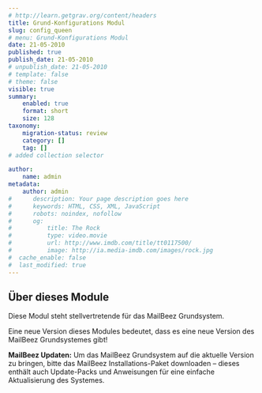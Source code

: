 ```yaml
---
# http://learn.getgrav.org/content/headers
title: Grund-Konfigurations Modul
slug: config_queen
# menu: Grund-Konfigurations Modul
date: 21-05-2010
published: true
publish_date: 21-05-2010
# unpublish_date: 21-05-2010
# template: false
# theme: false
visible: true
summary:
    enabled: true
    format: short
    size: 128
taxonomy:
    migration-status: review
    category: []
    tag: []
# added collection selector

author:
    name: admin
metadata:
    author: admin
#      description: Your page description goes here
#      keywords: HTML, CSS, XML, JavaScript
#      robots: noindex, nofollow
#      og:
#          title: The Rock
#          type: video.movie
#          url: http://www.imdb.com/title/tt0117500/
#          image: http://ia.media-imdb.com/images/rock.jpg
#  cache_enable: false
#  last_modified: true
---
```


## Über dieses Module

Diese Modul steht stellvertretende für das MailBeez Grundsystem.

Eine neue Version dieses Modules bedeutet, dass es eine neue Version des MailBeez Grundsystemes gibt!

 **MailBeez Updaten:** Um das MailBeez Grundsystem auf die aktuelle Version zu bringen, bitte das MailBeez Installations-Paket downloaden – dieses enthält auch Update-Packs und Anweisungen für eine einfache Aktualisierung des Systemes. 
